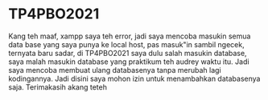 # TP4PBO2021
Kang teh maaf, xampp saya teh error, jadi saya mencoba masukin semua data base yang saya punya ke local host, pas masuk"in sambil ngecek, ternyata baru sadar, di TP4PBO2021
saya dulu salah masukin database, saya malah masukin database yang praktikum teh audrey waktu itu. Jadi saya mencoba membuat ulang databasenya tanpa merubah lagi kodingannya.
Jadi disini saya mohon izin untuk menambahkan databasenya saja. Terimakasih akang teteh
